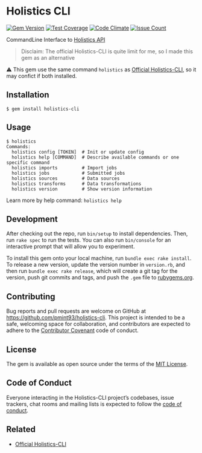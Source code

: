 # Holistics CLI

[![Gem Version](https://badge.fury.io/rb/holistics-cli.svg)](https://badge.fury.io/rb/holistics-cli) [![Test Coverage](https://codeclimate.com/github/pmint93/holistics-cli/badges/coverage.svg)](https://codeclimate.com/github/pmint93/holistics-cli/coverage) [![Code Climate](https://codeclimate.com/github/pmint93/holistics-cli/badges/gpa.svg)](https://codeclimate.com/github/pmint93/holistics-cli) [![Issue Count](https://codeclimate.com/github/pmint93/holistics-cli/badges/issue_count.svg)](https://codeclimate.com/github/pmint93/holistics-cli)

CommandLine Interface to [Holistics API](https://docs.holistics.io/api/)

> Disclaim: The official Holistics-CLI is quite limit for me, so I made this gem as an alternative

:warning: This gem use the same command `holistics` as [Official Holistics-CLI](https://docs.holistics.io/holistics-cli/), so it may confict if both installed.

## Installation

    $ gem install holistics-cli

## Usage

```
$ holistics
Commands:
  holistics config [TOKEN]  # Init or update config
  holistics help [COMMAND]  # Describe available commands or one specific command
  holistics imports         # Import jobs
  holistics jobs            # Submitted jobs
  holistics sources         # Data sources
  holistics transforms      # Data transformations
  holistics version         # Show version information
```

Learn more by help command: `holistics help`


## Development

After checking out the repo, run `bin/setup` to install dependencies. Then, run `rake spec` to run the tests. You can also run `bin/console` for an interactive prompt that will allow you to experiment.

To install this gem onto your local machine, run `bundle exec rake install`. To release a new version, update the version number in `version.rb`, and then run `bundle exec rake release`, which will create a git tag for the version, push git commits and tags, and push the `.gem` file to [rubygems.org](https://rubygems.org).

## Contributing

Bug reports and pull requests are welcome on GitHub at https://github.com/pmint93/holistics-cli. This project is intended to be a safe, welcoming space for collaboration, and contributors are expected to adhere to the [Contributor Covenant](http://contributor-covenant.org) code of conduct.

## License

The gem is available as open source under the terms of the [MIT License](http://opensource.org/licenses/MIT).

## Code of Conduct

Everyone interacting in the Holistics-CLI project’s codebases, issue trackers, chat rooms and mailing lists is expected to follow the [code of conduct](https://github.com/pmint93/holistics-cli/blob/master/CODE_OF_CONDUCT.md).

## Related

* [Official Holistics-CLI](https://docs.holistics.io/holistics-cli/)
